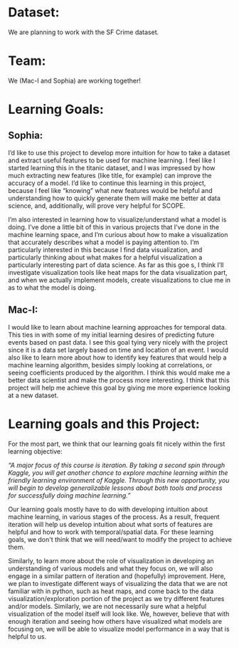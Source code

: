 # Dataset:
We are planning to work with the SF Crime dataset.

# Team:
We (Mac-I and Sophia) are working together!

# Learning Goals:
## Sophia:
I’d like to use this project to develop more intuition for how to take a dataset and extract useful features to be used for machine learning. I feel like I started learning this in the titanic dataset, and I was impressed by how much extracting new features (like title, for example) can improve the accuracy of a model. I’d like to continue this learning in this project, because I feel like “knowing” what new features would be helpful and understanding how to quickly generate them will make me better at data science, and, additionally, will prove very helpful for SCOPE. 

I’m also interested in learning how to  visualize/understand what a model is doing. I’ve done a little bit of this in various projects that I’ve done in the machine learning space, and I’m curious about how to make a visualization that accurately describes what a model is paying attention to. I’m particularly interested in this because I find data visualization, and particularly thinking about what makes for a helpful visualization a particularly interesting part of data science. As far as this goe  s, I think I’ll investigate visualization tools like heat maps for the data visualization part, and when we actually implement models, create visualizations to clue me in as to what the model is doing. 

## Mac-I:
I would like to learn about machine learning approaches for temporal data. This ties in with some of my initial learning desires of predicting future events based on past data. I see this goal tying very nicely with the project since it is a data set largely based on time and location of an event. I would also like to learn more about how to identify key features that would help a machine learning algorithm, besides simply looking at correlations, or seeing coefficients produced by the algorithm. I think this would make me a better data scientist and make the process more interesting. I think that this project will help me achieve this goal by giving me more experience looking at a new dataset. 

# Learning goals and this Project:
For the most part, we think that our learning goals fit nicely within the first learning objective: 
 
*“A major focus of this course is iteration.  By taking a second spin through Kaggle, you will get another chance to explore machine learning within the friendly learning environment of Kaggle.  Through this new opportunity, you will begin to develop generalizable lessons about both tools and process for successfully doing machine learning.”*

Our learning goals mostly have to do with developing intuition about machine learning, in various stages of the process. As a result, frequent iteration will help us develop intuition about what sorts of features are helpful and how to work with temporal/spatial data. For these learning goals, we don't think that we will need/want to modify the project to achieve them.

Similarly, to learn more about the role of visualization in developing an understanding of various models and what they focus on, we will also engage in a similar pattern of iteration and (hopefully) improvement. Here, we plan to investigate different ways of visualizing the data that we are not familiar with in python, such as heat maps, and come back to the data visualization/exploration portion of the project as we try different features and/or models. Similarly, we are not necessarily sure what a helpful visualization of the model itself will look like. We, however, believe that with enough iteration and seeing how others have visualized what models are focusing on, we will be able to visualize model performance in a way that is helpful to us. 

